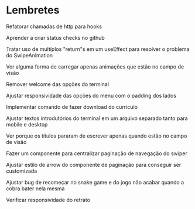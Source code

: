 # Lembretes

Refatorar chamadas de http para hooks

Aprender a criar status checks no github

Tratar uso de multíplos "return"s em um useEffect para resolver o problema do SwipeAnimation

Ver alguma forma de carregar apenas animações que estão no campo de visão

Remover welcome das opções do terminal

Ajustar responsividade das opções do menu com o padding dos lados

Implementar comando de fazer download do currículo

Ajustar textos introdutórios do terminal em um arquivo separado tanto para mobile e desktop

Ver porque os títulos pararam de escrever apenas quando estão no campo de visão

Fazer um componente para centralizar paginação de navegação do swiper

Ajustar estilo de arrow do componente de paginação para conseguir ser customizada

Ajustar bug de recomeçar no snake game e do jogo não acabar quando a cobra bater nela mesma

Verificar responsividade do retrato
